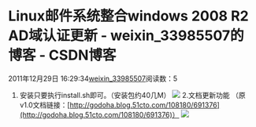 # Linux邮件系统整合windows 2008 R2 AD域认证更新 - weixin_33985507的博客 - CSDN博客
2011年12月29日 16:29:34[weixin_33985507](https://me.csdn.net/weixin_33985507)阅读数：5
1. 安装只要执行install.sh即可。（安装包约40几M）
![](http://blog.51cto.com/attachment/201112/162723472.png)
2.文档更新功能
（原v1.0文档链接：[http://godoha.blog.51cto.com/108180/691376](http://godoha.blog.51cto.com/108180/691376)）
![](http://blog.51cto.com/attachment/201112/162227602.png)

